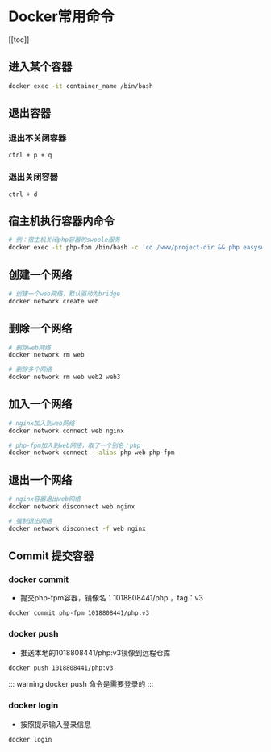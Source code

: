 # Docker常用命令

[[toc]]

## 进入某个容器
```sh
docker exec -it container_name /bin/bash
```

## 退出容器
### 退出不关闭容器
```
ctrl + p + q
```
### 退出关闭容器
```
ctrl + d
```

## 宿主机执行容器内命令
```sh
# 例：宿主机关闭php容器的swoole服务
docker exec -it php-fpm /bin/bash -c 'cd /www/project-dir && php easyswoole stop'
```

## 创建一个网络
```sh
# 创建一个web网络，默认驱动为bridge
docker network create web
```

## 删除一个网络
```sh
# 删除web网络
docker network rm web

# 删除多个网络
docker network rm web web2 web3
```

## 加入一个网络
```sh
# nginx加入到web网络
docker network connect web nginx

# php-fpm加入到web网络，取了一个别名：php
docker network connect --alias php web php-fpm
```

## 退出一个网络
```sh
# nginx容器退出web网络
docker network disconnect web nginx

# 强制退出网络
docker network disconnect -f web nginx
```

## Commit 提交容器
### docker commit
- 提交php-fpm容器，镜像名：1018808441/php ，tag：v3
```sh
docker commit php-fpm 1018808441/php:v3
```

### docker push
- 推送本地的1018808441/php:v3镜像到远程仓库
```sh
docker push 1018808441/php:v3
```

::: warning
docker push 命令是需要登录的
:::

### docker login
- 按照提示输入登录信息
```sh
docker login
```